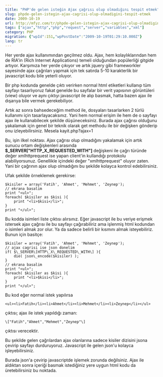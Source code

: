 ```yaml
---
title: "PHP'de gelen isteğin Ajax çağrısı olup olmadığını tespit etmek"
slug: phpde-gelen-istegin-ajax-cagrisi-olup-olmadigini-tespit-etmek
date: 2009-10-19
url: http://mfyz.com/tr/phpde-gelen-istegin-ajax-cagrisi-olup-olmadigini-tespit-etmek/
tags: ["ajax","http","php","request","server","variables","xml"]
category: PHP
migration: {"wpId":151,"wpPostDate":"2009-10-19T01:29:10.000Z"}
lang: tr
---
```


Her yerde ajax kullanımından geçilmez oldu. Ajax, hem kolaylıklarından hem de RIA'in (Rich Internet Applications) temeli olduğundan popülerliği gitgide artıyor. Karşımıza her yerde çıkıyor ve artık jquery gibi frameworkler sayesinde ajax çağrıları yapmak için tek satırda 5-10 karakterlik bir javascript kodu bile yeterli oluyor.

Bir php kodunda genelde çıktı verirken normal html etiketleri kullanıp tüm sayfayı tasarlıyoruz fakat genelde bu sayfalar bir verit yapısının görüntüleri (view) oluyor ve aynı çıktıyı javascript ile alıp basmak, hatta bazen ajax ile dışarıya bile vermek gerekebiliyor.

Artık az sonra bahsedeceğim method ile, dosyaları tasarlarken 2 türlü kullanımı için tasarlayacaksınız. Yani hem normal erişim ile hem de o sayfayı ajax ile kullanabilecek şekilde düşüneceksiniz. Burada ajax çağrısı olduğunu yakalamak için genel bir teknik olarak get methodu ile bir değişken gönderip onu izleyebilirsiniz. Mesela kayit.php?ajax=1

Bu, işin ilkel noktası. Ajax çağrısı olup olmadığını yakalamak için artık sunucu ortam değişkenleri arasında **$\_SERVER\["HTTP\_X\_REQUESTED\_WITH"\]** değişkeni ile çağrı türünde değer xmlhttprequest ise yapan client'in kullandığı protokolu alabiliyorsunuz. Genellikle içindeki değer "xmlhttprequest" oluyor zaten. Yani bir çağrının ajax olup olmadığını bu şekilde kolayca kontrol edebilirsiniz.

Ufak şekilde örneklemek gerekirse:
```
$kisiler = array('Fatih', 'Ahmet', 'Mehmet', 'Zeynep');
// ekrana basalim
print "<ul>";
foreach( $kisiler as $kisi ){
    print "<li>$kisi</li>";
}
print "</ul>";

```
Bu kodda isimleri liste çıktısı alırsınız. Eğer javascript ile bu veriye erişmek istersek ajax çağrısı ile bu sayfayı çağırabiliriz ama işlenmiş html kodundan o isimleri almak zor olur. Ya da sadece belirli bir kısmını almak isteyebiliriz. Bunun için basitçe:
```
$kisiler = array('Fatih', 'Ahmet', 'Mehmet', 'Zeynep');
// ajax cagrisi ise json donelim
if( $\_SERVER\[HTTP\_X\_REQUESTED\_WITH\] ){
    die( json\_encode($kisiler) );
}
// ekrana basalim
print "<ul>";
foreach( $kisiler as $kisi ){
    print "<li>$kisi</li>";
}
print "</ul>";

```
Bu kod eğer normal istek yapılırsa
```
<ul><li>Fatih</li><li>Ahmet</li><li>Mehmet</li><li>Zeynep</li></ul>

```
çıktısı; ajax ile istek yapıldığı zaman:
```
\["Fatih","Ahmet","Mehmet","Zeynep"\]
```
çıktısı verecektir.

Bu şekilde gelen çağrılardan ajax olanlarına sadece kisiler dizisini jsona çevirip sayfayı durduruyoruz. Javascript ile gelen json'u kolayca işleyebilirsiniz.

Burada json'a çevirip javascriptde işlemek zorunda değilsiniz. Ajax ile aldıktan sonra içeriği basmak istediğiniz yere uygun html kodu da üretebilirsiniz bu noktada.